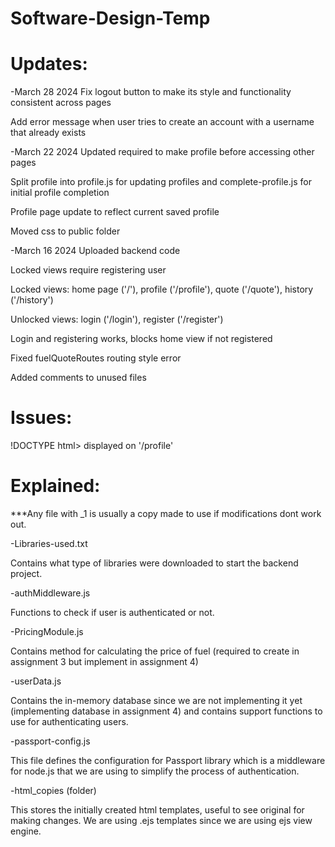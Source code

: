 # Software-Design-Temp

# Updates:
-March 28 2024
Fix logout button to make its style and functionality consistent across pages

Add error message when user tries to create an account with a username that already exists

-March 22 2024
Updated required to make profile before accessing other pages

Split profile into profile.js for updating profiles and complete-profile.js for initial profile completion

Profile page update to reflect current saved profile

Moved css to public folder



-March 16 2024
Uploaded backend code

Locked views require registering user

Locked views: home page ('/'), profile ('/profile'), quote ('/quote'), history ('/history')

Unlocked views: login ('/login'), register ('/register')

Login and registering works, blocks home view if not registered

Fixed fuelQuoteRoutes routing style error

Added comments to unused files

# Issues:

!DOCTYPE html> displayed on '/profile'


# Explained:

***Any file with _1 is usually a copy made to use if modifications dont work out.


-Libraries-used.txt

Contains what type of libraries were downloaded to start the backend project.


-authMiddleware.js

Functions to check if user is authenticated or not.


-PricingModule.js

Contains method for calculating the price of fuel (required to create in assignment 3 but implement in assignment 4)


-userData.js

Contains the in-memory database since we are not implementing it yet (implementing database in assignment 4) and contains support functions to use for authenticating users.


-passport-config.js

This file defines the configuration for Passport library which is a middleware for node.js that we are using to simplify the process of authentication.


-html_copies (folder)

This stores the initially created html templates, useful to see original for making changes. We are using .ejs templates since we are using ejs view engine.

